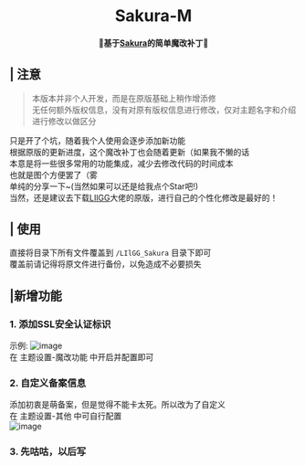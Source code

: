 </p>
<h1 align="center">Sakura-M</h1>
<h4 align="center">🎀基于<a href="https://github.com/LIlGG/halo-theme-sakura" target="_blank">Sakura</a>的简单魔改补丁🎀</h4>
<p align="center">

## | 注意
> 本版本并非个人开发，而是在原版基础上稍作增添修<br/>
无任何额外版权信息，没有对原有版权信息进行修改，仅对主题名字和介绍进行修改以做区分

只是开了个坑，随着我个人使用会逐步添加新功能
<br/>根据原版的更新进度，这个魔改补丁也会随着更新（如果我不懒的话
<br/>本意是将一些很多常用的功能集成，减少去修改代码的时间成本
<br/>也就是图个方便罢了（雾
<br/>单纯的分享一下~(当然如果可以还是给我点个Star吧!)
<br/>当然，还是建议去下载[LIlGG](https://github.com/LIlGG/halo-theme-sakura)大佬的原版，进行自己的个性化修改是最好的！
## | 使用
直接将目录下所有文件覆盖到 `/LIlGG_Sakura` 目录下即可
<br/>覆盖前请记得将原文件进行备份，以免造成不必要损失

## |新增功能
### 1. 添加SSL安全认证标识<br/>
示例:
![image](https://user-images.githubusercontent.com/97434905/204443579-d2653d54-88b3-48eb-b99b-81a933db1f50.png)
<br/>在 主题设置-魔改功能 中开启并配置即可
### 2. 自定义备案信息
添加初衷是萌备案，但是觉得不能卡太死。所以改为了自定义
<br/>在 主题设置-其他 中可自行配置<br/>
![image](https://user-images.githubusercontent.com/97434905/204443999-e753af30-c54d-4268-a53b-d1d7442a188c.png)
### 3. 先咕咕，以后写
